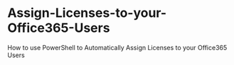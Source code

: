 Assign-Licenses-to-your-Office365-Users
=======================================

How to use PowerShell to Automatically Assign Licenses to your Office365 Users